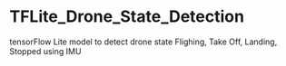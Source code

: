 # TFLite_Drone_State_Detection
tensorFlow Lite model to detect drone state Flighing, Take Off, Landing, Stopped using IMU
